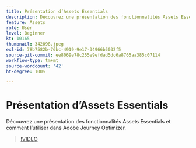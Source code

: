 ```yaml
---
title: Présentation d’Assets Essentials
description: Découvrez une présentation des fonctionnalités Assets Essentials et comment l’utiliser dans Adobe Journey Optimizer.
feature: Assets
role: User
level: Beginner
kt: 10165
thumbnail: 342098.jpeg
exl-id: 78b7582b-76bc-4919-9e17-34966b5032f5
source-git-commit: ee8069e78c255e9efdad5dc6a8765aa385c07114
workflow-type: tm+mt
source-wordcount: '42'
ht-degree: 100%

---
```


# Présentation d’Assets Essentials

Découvrez une présentation des fonctionnalités Assets Essentials et comment l’utiliser dans Adobe Journey Optimizer.

>[!VIDEO](https://video.tv.adobe.com/v/342098?quality=12&learn=on)
